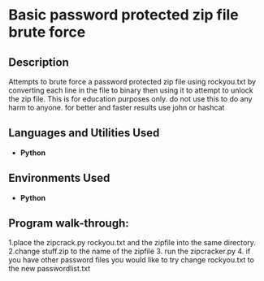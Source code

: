 <h1>Basic password protected zip file brute force</h1>

<h2>Description</h2>
Attempts to brute force a password protected zip file using rockyou.txt by converting each line in the file to binary then using it to attempt to unlock the zip file.
This is for education purposes only. do not use this to do any harm to anyone.
for better and faster results use john or hashcat
<br />


<h2>Languages and Utilities Used</h2>

- <b>Python</b> 

<h2>Environments Used </h2>

- <b>Python</b>

<h2>Program walk-through:</h2>
1.place the zipcrack.py rockyou.txt and the zipfile into the same directory.
2.change stuff.zip to the name of the zipfile
3. run the zipcracker.py
4. if you have other password files you would like to try change rockyou.txt to the new passwordlist.txt


